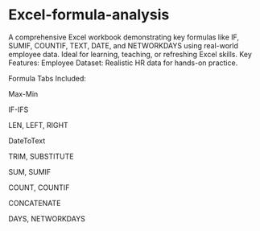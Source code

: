 # Excel-formula-analysis
A comprehensive Excel workbook demonstrating key formulas like IF, SUMIF, COUNTIF, TEXT, DATE, and NETWORKDAYS using real-world employee data. Ideal for learning, teaching, or refreshing Excel skills.
Key Features:
 Employee Dataset: Realistic HR data for hands-on practice.

Formula Tabs Included:

Max-Min

IF-IFS

LEN, LEFT, RIGHT

DateToText

TRIM, SUBSTITUTE

SUM, SUMIF

COUNT, COUNTIF

CONCATENATE

DAYS, NETWORKDAYS
